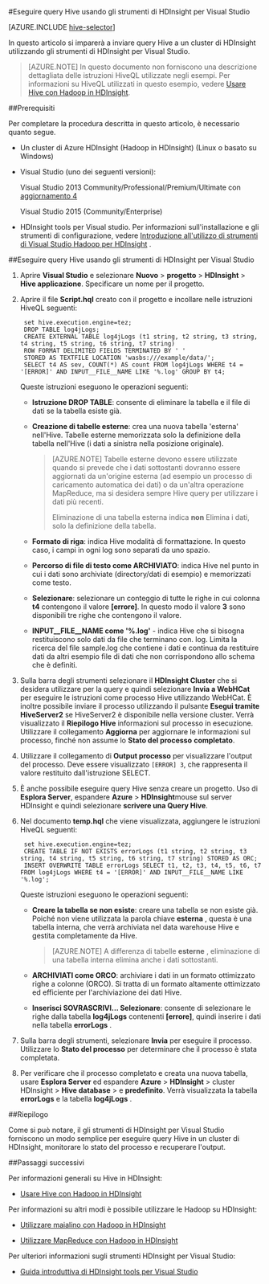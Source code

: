 <properties
   pageTitle="Hive query con Hadoop tools per Visual Studio | Microsoft Azure"
   description="Informazioni su come usare Hive con Hadoop in HDInsight utilizzando gli strumenti di Visual Studio Hadoop."
   services="hdinsight"
   documentationCenter=""
   authors="Blackmist"
   manager="jhubbard"
   editor="cgronlun"
    tags="azure-portal"/>

<tags
   ms.service="hdinsight"
   ms.devlang="na"
   ms.topic="article"
   ms.tgt_pltfrm="na"
   ms.workload="big-data"
   ms.date="09/06/2016"
   ms.author="larryfr"/>

#<a name="run-hive-queries-using-the-hdinsight-tools-for-visual-studio"></a>Eseguire query Hive usando gli strumenti di HDInsight per Visual Studio

[AZURE.INCLUDE [hive-selector](../../includes/hdinsight-selector-use-hive.md)]

In questo articolo si imparerà a inviare query Hive a un cluster di HDInsight utilizzando gli strumenti di HDInsight per Visual Studio.

> [AZURE.NOTE] In questo documento non forniscono una descrizione dettagliata delle istruzioni HiveQL utilizzate negli esempi. Per informazioni su HiveQL utilizzati in questo esempio, vedere [Usare Hive con Hadoop in HDInsight](hdinsight-use-hive.md).

##<a id="prereq"></a>Prerequisiti

Per completare la procedura descritta in questo articolo, è necessario quanto segue.

* Un cluster di Azure HDInsight (Hadoop in HDInsight) (Linux o basato su Windows)

* Visual Studio (uno dei seguenti versioni):

    Visual Studio 2013 Community/Professional/Premium/Ultimate con [aggiornamento 4](https://www.microsoft.com/download/details.aspx?id=44921)

    Visual Studio 2015 (Community/Enterprise)

- HDInsight tools per Visual studio. Per informazioni sull'installazione e gli strumenti di configurazione, vedere [Introduzione all'utilizzo di strumenti di Visual Studio Hadoop per HDInsight](hdinsight-hadoop-visual-studio-tools-get-started.md) .

##<a id="run"></a>Eseguire query Hive usando gli strumenti di HDInsight per Visual Studio

1. Aprire **Visual Studio** e selezionare **Nuovo** > **progetto** > **HDInsight** > **Hive applicazione**. Specificare un nome per il progetto.

2. Aprire il file **Script.hql** creato con il progetto e incollare nelle istruzioni HiveQL seguenti:

        set hive.execution.engine=tez;
        DROP TABLE log4jLogs;
        CREATE EXTERNAL TABLE log4jLogs (t1 string, t2 string, t3 string, t4 string, t5 string, t6 string, t7 string)
        ROW FORMAT DELIMITED FIELDS TERMINATED BY ' '
        STORED AS TEXTFILE LOCATION 'wasbs:///example/data/';
        SELECT t4 AS sev, COUNT(*) AS count FROM log4jLogs WHERE t4 = '[ERROR]' AND INPUT__FILE__NAME LIKE '%.log' GROUP BY t4;

    Queste istruzioni eseguono le operazioni seguenti:

    * **Istruzione DROP TABLE**: consente di eliminare la tabella e il file di dati se la tabella esiste già.
    * **Creazione di tabelle esterne**: crea una nuova tabella 'esterna' nell'Hive. Tabelle esterne memorizzata solo la definizione della tabella nell'Hive (i dati a sinistra nella posizione originale).

        > [AZURE.NOTE] Tabelle esterne devono essere utilizzate quando si prevede che i dati sottostanti dovranno essere aggiornati da un'origine esterna (ad esempio un processo di caricamento automatica dei dati) o da un'altra operazione MapReduce, ma si desidera sempre Hive query per utilizzare i dati più recenti.
        >
        > Eliminazione di una tabella esterna indica **non** Elimina i dati, solo la definizione della tabella.

    * **Formato di riga**: indica Hive modalità di formattazione. In questo caso, i campi in ogni log sono separati da uno spazio.
    * **Percorso di file di testo come ARCHIVIATO**: indica Hive nel punto in cui i dati sono archiviate (directory/dati di esempio) e memorizzati come testo.
    * **Selezionare**: selezionare un conteggio di tutte le righe in cui colonna **t4** contengono il valore **[errore]**. In questo modo il valore **3** sono disponibili tre righe che contengono il valore.
    * **INPUT__FILE__NAME come '%.log'** - indica Hive che si bisogna restituiscono solo dati da file che terminano con. log. Limita la ricerca del file sample.log che contiene i dati e continua da restituire dati da altri esempio file di dati che non corrispondono allo schema che è definiti.

3. Sulla barra degli strumenti selezionare il **HDInsight Cluster** che si desidera utilizzare per la query e quindi selezionare **Invia a WebHCat** per eseguire le istruzioni come processo Hive utilizzando WebHCat. È inoltre possibile inviare il processo utilizzando il pulsante __Esegui tramite HiveServer2__ se HiveServer2 è disponibile nella versione cluster. Verrà visualizzato il **Riepilogo Hive** informazioni sul processo in esecuzione. Utilizzare il collegamento **Aggiorna** per aggiornare le informazioni sul processo, finché non assume lo **Stato del processo** **completato**.

4. Utilizzare il collegamento di **Output processo** per visualizzare l'output del processo. Deve essere visualizzato `[ERROR] 3`, che rappresenta il valore restituito dall'istruzione SELECT.

5. È anche possibile eseguire query Hive senza creare un progetto. Uso di **Esplora Server**, espandere **Azure** > **HDInsight**mouse sul server HDInsight e quindi selezionare **scrivere una Query Hive**.

6. Nel documento **temp.hql** che viene visualizzata, aggiungere le istruzioni HiveQL seguenti:

        set hive.execution.engine=tez;
        CREATE TABLE IF NOT EXISTS errorLogs (t1 string, t2 string, t3 string, t4 string, t5 string, t6 string, t7 string) STORED AS ORC;
        INSERT OVERWRITE TABLE errorLogs SELECT t1, t2, t3, t4, t5, t6, t7 FROM log4jLogs WHERE t4 = '[ERROR]' AND INPUT__FILE__NAME LIKE '%.log';

    Queste istruzioni eseguono le operazioni seguenti:

    * **Creare la tabella se non esiste**: creare una tabella se non esiste già. Poiché non viene utilizzata la parola chiave **esterna** , questa è una tabella interna, che verrà archiviata nel data warehouse Hive e gestita completamente da Hive.

        > [AZURE.NOTE] A differenza di tabelle **esterne** , eliminazione di una tabella interna elimina anche i dati sottostanti.

    * **ARCHIVIATI come ORCO**: archiviare i dati in un formato ottimizzato righe a colonne (ORCO). Si tratta di un formato altamente ottimizzato ed efficiente per l'archiviazione dei dati Hive.
    * **Inserisci SOVRASCRIVI... Selezionare**: consente di selezionare le righe dalla tabella **log4jLogs** contenenti **[errore]**, quindi inserire i dati nella tabella **errorLogs** .

7. Sulla barra degli strumenti, selezionare **Invia** per eseguire il processo. Utilizzare lo **Stato del processo** per determinare che il processo è stata completata.

8. Per verificare che il processo completato e creata una nuova tabella, usare **Esplora Server** ed espandere **Azure** > **HDInsight** > cluster HDInsight > **Hive database** > e **predefinito**. Verrà visualizzata la tabella **errorLogs** e la tabella **log4jLogs** .

##<a id="summary"></a>Riepilogo

Come si può notare, il gli strumenti di HDInsight per Visual Studio forniscono un modo semplice per eseguire query Hive in un cluster di HDInsight, monitorare lo stato del processo e recuperare l'output.

##<a id="nextsteps"></a>Passaggi successivi

Per informazioni generali su Hive in HDInsight:

* [Usare Hive con Hadoop in HDInsight](hdinsight-use-hive.md)

Per informazioni su altri modi è possibile utilizzare le Hadoop su HDInsight:

* [Utilizzare maialino con Hadoop in HDInsight](hdinsight-use-pig.md)

* [Utilizzare MapReduce con Hadoop in HDInsight](hdinsight-use-mapreduce.md)

Per ulteriori informazioni sugli strumenti HDInsight per Visual Studio:

* [Guida introduttiva di HDInsight tools per Visual Studio](../HDInsight/hdinsight-hadoop-visual-studio-tools-get-started.md)


[hdinsight-sdk-documentation]: http://msdnstage.redmond.corp.microsoft.com/library/dn479185.aspx

[azure-purchase-options]: http://azure.microsoft.com/pricing/purchase-options/
[azure-member-offers]: http://azure.microsoft.com/pricing/member-offers/
[azure-free-trial]: http://azure.microsoft.com/pricing/free-trial/

[apache-tez]: http://tez.apache.org
[apache-hive]: http://hive.apache.org/
[apache-log4j]: http://en.wikipedia.org/wiki/Log4j
[hive-on-tez-wiki]: https://cwiki.apache.org/confluence/display/Hive/Hive+on+Tez
[import-to-excel]: http://azure.microsoft.com/documentation/articles/hdinsight-connect-excel-power-query/


[hdinsight-use-oozie]: hdinsight-use-oozie.md
[hdinsight-analyze-flight-data]: hdinsight-analyze-flight-delay-data.md



[hdinsight-storage]: hdinsight-hadoop-use-blob-storage.md

[hdinsight-provision]: hdinsight-provision-clusters.md
[hdinsight-submit-jobs]: hdinsight-submit-hadoop-jobs-programmatically.md
[hdinsight-upload-data]: hdinsight-upload-data.md
[hdinsight-get-started]: hdinsight-hadoop-linux-tutorial-get-started.md

[powershell-here-strings]: http://technet.microsoft.com/library/ee692792.aspx

[image-hdi-hive-powershell]: ./media/hdinsight-use-hive/HDI.HIVE.PowerShell.png
[img-hdi-hive-powershell-output]: ./media/hdinsight-use-hive/HDI.Hive.PowerShell.Output.png
[image-hdi-hive-architecture]: ./media/hdinsight-use-hive/HDI.Hive.Architecture.png
